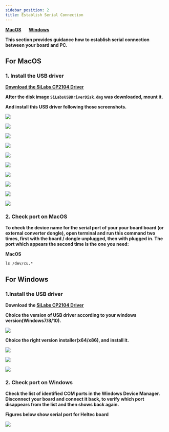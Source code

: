 ```yaml
---
sidebar_position: 2
title: Establish Serial Connection
---
```




**[MacOS](for-macOS)**&nbsp;&nbsp;&nbsp;&nbsp;&nbsp;&nbsp;**[Windows](for-windows)**

**This section provides guidance how to establish serial connection between your board and PC.**

## For MacOS

### 1. Install the USB driver

**[Download the SiLabs CP2104 Driver](https://www.silabs.com/documents/public/software/Mac_OSX_VCP_Driver.zip)**

**After the disk image `SiLabsUSBDriverDisk.dmg` was downloaded, mount it.**

**And install this USB driver following those screenshots.**

![](img/establish_serial_connection/macOS_CP2104_dmg.png)

![](img/establish_serial_connection/macOS_CP2104_pkg.png)

![](img/establish_serial_connection/2.png)

![](img/establish_serial_connection/3.png)

![](img/establish_serial_connection/4.png)

![](img/establish_serial_connection/5.png)

![](img/establish_serial_connection/6.png)

![](img/establish_serial_connection/7.png)

![](img/establish_serial_connection/8.png)

![](img/establish_serial_connection/9.png)

### 2. Check port on MacOS

**To check the device name for the serial port of your your board board (or external converter dongle), open terminal and run this command two times, first with the board / dongle unplugged, then with plugged in. The port which appears the second time is the one you need:**

**MacOS**

    ls /dev/cu.*

## For Windows

### 1.Install the USB driver

**Download the [SiLabs CP2104 Driver](https://www.silabs.com/products/development-tools/software/usb-to-uart-bridge-vcp-drivers)**

**Choice the version of USB driver according to your windows version(Windows7/8/10).**

![](img/establish_serial_connection/windows_download_CP2104_USB_driver.png)

**Choice the right version installer(x64/x86), and install it.**

![](img/establish_serial_connection/windows_install_usb_driver01.png)

![](img/establish_serial_connection/windows_install_usb_driver02.png)

![](img/establish_serial_connection/windows_install_usb_driver03.png)

### 2. Check port on Windows

**Check the list of identified COM ports in the Windows Device Manager. Disconnect your board and connect it back, to verify which port disappears from the list and then shows back again.**

**Figures below show serial port for Heltec board**

![](img/establish_serial_connection/windows_in_device_manager.png)